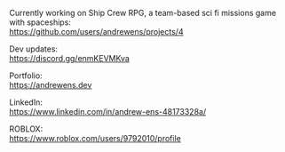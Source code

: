 
Currently working on Ship Crew RPG, a team-based sci fi missions game with spaceships:  
  https://github.com/users/andrewens/projects/4
  
Dev updates:  
  https://discord.gg/enmKEVMKva
  
Portfolio:  
  https://andrewens.dev
  
LinkedIn:  
  https://www.linkedin.com/in/andrew-ens-48173328a/
  
ROBLOX:  
  https://www.roblox.com/users/9792010/profile


